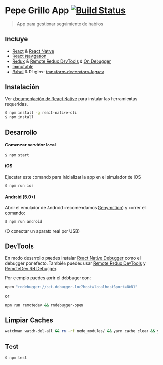 # Pepe Grillo App [![Build Status](https://travis-ci.org/TW-Playa-Chile/Grillo-App.svg?branch=master)](https://travis-ci.org/TW-Playa-Chile/Grillo-App)
> App para gestionar seguimiento de habitos

## Incluye

* [React](https://github.com/facebook/react) & [React Native](https://github.com/facebook/react-native)
* [React Navigation](https://github.com/react-community/react-navigation)
* [Redux](https://github.com/reactjs/redux) & [Remote Redux DevTools](https://github.com/zalmoxisus/remote-redux-devtools) & [On Debugger](https://github.com/jhen0409/remote-redux-devtools-on-debugger)
* [Immutable](https://github.com/facebook/immutable-js)
* [Babel](https://github.com/babel/babel) & Plugins: [transform-decorators-legacy](https://github.com/loganfsmyth/babel-plugin-transform-decorators-legacy)

## Instalación

Ver [documentación de React Native](https://facebook.github.io/react-native/docs/getting-started.html) para instalar las herramientas requeridas.

```bash
$ npm install -g react-native-cli
$ npm install
```

## Desarrollo

#### Comenzar servidor local

```bash
$ npm start
```

#### iOS

Ejecutar este comando para inicializar la app en el simulador de iOS

```bash
$ npm run ios
```

#### Android (5.0+)

Abrir el emulador de Android (recomendamos [Genymotion](https://www.genymotion.com)) y correr el comando:

```bash
$ npm run android
```
(O conectar un aparato real por USB)
 

## DevTools

En modo desarrollo puedes instalar [React Native Debugger](https://github.com/jhen0409/react-native-debugger) como el debugger por efecto. También puedes usar [Remote Redux DevTools](https://github.com/zalmoxisus/remote-redux-devtools) y [RemoteDev RN Debugger](https://github.com/jhen0409/remotedev-rn-debugger).

Por ejemplo puedes abrir el debbuger con: 

```bash
open "rndebugger://set-debugger-loc?host=localhost&port=8081"
```

or 

```bash
npm run remotedev && rndebugger-open
```

## Limpiar Caches

```bash
watchman watch-del-all && rm -rf node_modules/ && yarn cache clean && yarn install && yarn start -- --reset-cache
```

## Test

```bash
$ npm test
```

